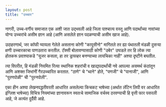 ```yaml
---
layout: post
title: "उच्चार"
---
```


नागरी, उच्च-वर्गीय समाजात एक अशी जात उद्भवली आहे जिला पाश्चात्य वस्तू आणि पदार्थांच्या नावांच्या योग्य उच्चरांचे असीम ज्ञान आहे (आणि असलेले ज्ञान पदळण्याची असीम खाज आहे).

उदाहरणार्थ, जर कॉफी प्यायला गेलेले असताना कोणी "कापूसीनो" मागितले तर ह्या पंथातली मंडळी दुसऱ्या क्षणी उच्चारकाचा पाणउतारा करतील. टॅक्सी बोलावण्यासाठी कोणी "उबेर" उघडले तर हि लोक त्या होतकरू प्रवाश्याकडे "यूजर कसला, हा तर ड्रायव्हर  बनण्याच्या लायचिका नाही" अश्या दृष्टीने बघतील.

त्या विपरीत, हि मंडळी नियमित रित्या स्थानिक शहरांची व खाद्यपदार्थांची नवे आपल्या असमर्थ कंठांतून आणि अशक्त जिभांनीं गैरउच्चारित करतात. "ठाणे" चे "थाने" होते, "पणजी" चे "पानाजी", आणि "पुरणपोळी" ची "पुरनपोली".

एका हीन अश्या लेखनपद्धतीवरती आधारित असलेल्या किचकट भाषेच्या (अर्थात लॅटिन लिपी वर आधारित इंग्लिश भाषेच्या) विचित्र नियमांच्या ज्ञानावरून स्वतःचे सामाजिक वर्चस्व ठरवण्याची हि वृत्ती फार पसरली आहे, जे अत्यंत दुर्दैवी आहे.